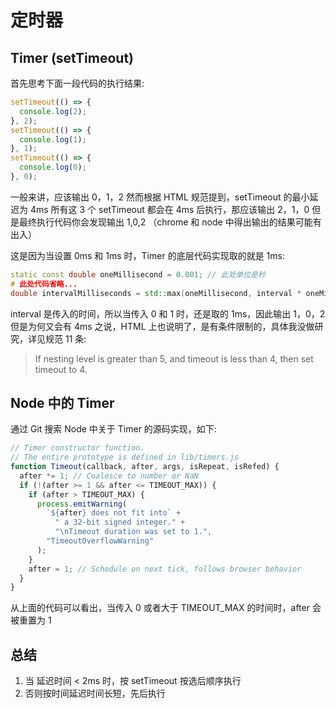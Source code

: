 # 定时器

## Timer (setTimeout)

首先思考下面一段代码的执行结果:

```js
setTimeout(() => {
  console.log(2);
}, 2);
setTimeout(() => {
  console.log(1);
}, 1);
setTimeout(() => {
  console.log(0);
}, 0);
```

一般来讲，应该输出 0，1，2 然而根据 HTML 规范提到，setTimeout 的最小延迟为 4ms
所有这 3 个 setTimeout 都会在 4ms 后执行，那应该输出 2，1，0
但是最终执行代码你会发现输出 1,0,2 （chrome 和 node 中得出输出的结果可能有出入）

这是因为当设置 0ms 和 1ms 时，Timer 的底层代码实现取的就是 1ms:

```cpp
static const double oneMillisecond = 0.001; // 此处单位是秒
# 此处代码省略...
double intervalMilliseconds = std::max(oneMillisecond, interval * oneMillisecond);
```

interval 是传入的时间，所以当传入 0 和 1 时，还是取的 1ms，因此输出 1，0，2
但是为何又会有 4ms 之说，HTML 上也说明了，是有条件限制的，具体我没做研究，详见规范 11 条:

> If nesting level is greater than 5, and timeout is less than 4, then set timeout to 4.

## Node 中的 Timer

通过 Git 搜索 Node 中关于 Timer 的源码实现，如下:

```js
// Timer constructor function.
// The entire prototype is defined in lib/timers.js
function Timeout(callback, after, args, isRepeat, isRefed) {
  after *= 1; // Coalesce to number or NaN
  if (!(after >= 1 && after <= TIMEOUT_MAX)) {
    if (after > TIMEOUT_MAX) {
      process.emitWarning(
        `${after} does not fit into` +
          " a 32-bit signed integer." +
          "\nTimeout duration was set to 1.",
        "TimeoutOverflowWarning"
      );
    }
    after = 1; // Schedule on next tick, follows browser behavior
  }
}
```

从上面的代码可以看出，当传入 0 或者大于 TIMEOUT_MAX 的时间时，after 会被重置为 1

## 总结

1. 当 延迟时间 < 2ms 时，按 setTimeout 按选后顺序执行
2. 否则按时间延迟时间长短，先后执行
